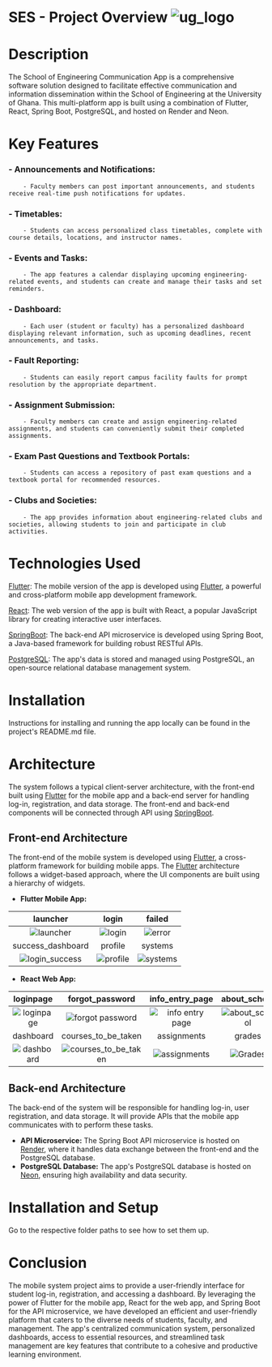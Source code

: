 # SES - Project Overview ![ug_logo](https://github.com/Serkhani/ses/assets/66341820/d1381c0c-11f2-462a-8bce-609c81cf6f29)

# Description
The School of Engineering Communication App is a comprehensive software solution designed to facilitate effective communication and information dissemination within the School of Engineering at the University of Ghana. This multi-platform app is built using a combination of Flutter, React, Spring Boot, PostgreSQL, and hosted on Render and Neon.

# Key Features
### - Announcements and Notifications: 
        - Faculty members can post important announcements, and students receive real-time push notifications for updates.
### - Timetables: 
        - Students can access personalized class timetables, complete with course details, locations, and instructor names.
### - Events and Tasks: 
        - The app features a calendar displaying upcoming engineering-related events, and students can create and manage their tasks and set reminders.
### - Dashboard: 
        - Each user (student or faculty) has a personalized dashboard displaying relevant information, such as upcoming deadlines, recent announcements, and tasks.
### - Fault Reporting: 
        - Students can easily report campus facility faults for prompt resolution by the appropriate department.
### - Assignment Submission: 
        - Faculty members can create and assign engineering-related assignments, and students can conveniently submit their completed assignments.
### - Exam Past Questions and Textbook Portals: 
        - Students can access a repository of past exam questions and a textbook portal for recommended resources.
### - Clubs and Societies: 
        - The app provides information about engineering-related clubs and societies, allowing students to join and participate in club activities.

# Technologies Used
[Flutter](https://flutter.dev): The mobile version of the app is developed using [Flutter](https://flutter.dev), a powerful and cross-platform mobile app development framework.

[React](https://react.dev/): The web version of the app is built with React, a popular JavaScript library for creating interactive user interfaces.

[SpringBoot](https://spring.io): The back-end API microservice is developed using Spring Boot, a Java-based framework for building robust RESTful APIs.

[PostgreSQL](https://www.postgresql.org/): The app's data is stored and managed using PostgreSQL, an open-source relational database management system.

# Installation
Instructions for installing and running the app locally can be found in the project's README.md file.

# Architecture
The system follows a typical client-server architecture, with the front-end built using [Flutter](https://flutter.dev) for the mobile app and a back-end server for handling log-in, registration, and data storage. The front-end and back-end components will be connected through API using [SpringBoot](https://spring.io).

## Front-end Architecture
The front-end of the mobile system is developed using [Flutter](https://flutter.dev), a cross-platform framework for building mobile apps. The [Flutter](https://flutter.dev) architecture follows a widget-based approach, where the UI components are built using a hierarchy of widgets.

- **Flutter Mobile App:** 
  
|launcher|login|failed|
|:---:|:---:|:---:|
|![launcher](https://github.com/Serkhani/ses/assets/66341820/e9216a80-82cf-4c4b-bffd-6c6c1e673426)| ![login](https://github.com/Serkhani/ses/assets/66341820/9fa51c3c-296c-4532-91c4-1c383bffa670)| ![error](https://github.com/Serkhani/ses/assets/66341820/67a0c71d-3a36-499b-84a9-d68791a56071)|
|success_dashboard|profile|systems|
|![login_success](https://github.com/Serkhani/ses/assets/66341820/f09a79e3-bbaf-4ae1-aa98-c0cacb8c1a39)| ![profile](https://github.com/Serkhani/ses/assets/66341820/70ba36d2-ac3c-4470-a48c-0fc30ccac302)| ![systems](https://github.com/Serkhani/ses/assets/66341820/f9f1dd4a-08e8-4542-866c-76913579fa7b)|

- **React Web App:**
  
|loginpage|forgot_password|info_entry_page|about_school|
|:---:|:---:|:---:|:---:|
|![loginpage](https://github.com/FaroukDev-tech/React_Student_Mgt_System/assets/66341820/722b610b-fc2b-4ddb-85ae-8e66a07d69bb)| ![forgot password](https://github.com/FaroukDev-tech/React_Student_Mgt_System/assets/66341820/5293fcbf-cb1b-47e6-8c74-5ea2bf7abfb7)| ![info entry page](https://github.com/FaroukDev-tech/React_Student_Mgt_System/assets/66341820/9951d075-313d-4252-ae76-56168539d89e)| ![about_school](https://github.com/FaroukDev-tech/React_Student_Mgt_System/assets/66341820/e4268b0c-a250-4fc1-b4a9-1159b1011fd2)|
|dashboard|courses_to_be_taken|assignments|grades|
|![dashboard](https://github.com/FaroukDev-tech/React_Student_Mgt_System/assets/66341820/d77a6049-f2c2-43a4-94bb-45b3d2ce1448)| ![courses_to_be_taken](https://github.com/FaroukDev-tech/React_Student_Mgt_System/assets/66341820/aa0fb3e4-9873-4d24-9a36-50bf56897c6f)|![assignments](https://github.com/FaroukDev-tech/React_Student_Mgt_System/assets/66341820/fd94b79b-46fc-43ad-bed2-000f5d6ab578)|![Grades](https://github.com/FaroukDev-tech/React_Student_Mgt_System/assets/66341820/69ab0165-3176-4344-a5c8-6085565092a7)|



## Back-end Architecture
The back-end of the system will be responsible for handling log-in, user registration, and data storage. It will provide APIs that the mobile app communicates with to perform these tasks.
- **API Microservice:** The Spring Boot API microservice is hosted on [Render](https://render.com/), where it handles data exchange between the front-end and the PostgreSQL database.
- **PostgreSQL Database:** The app's PostgreSQL database is hosted on [Neon](https://neon.tech), ensuring high availability and data security.

<!-- The back-end architecture includes the following components:

Authentication: Implement an authentication mechanism, such as JSON Web Tokens (JWT), to secure the log-in process and protect user data.

API Endpoints: Define API endpoints for log-in, user registration, and other necessary functionalities. These endpoints handle requests from the mobile app and interact with the database.

Database: Choose a suitable database system for storing student information. Popular options include MySQL, PostgreSQL, or Firebase Realtime Database. Design the database schema to store user credentials and any additional required information. -->

# Installation and Setup
 Go to the respective folder paths to see how to set them up.
# Conclusion
The mobile system project aims to provide a user-friendly interface for student log-in, registration, and accessing a dashboard. By leveraging the power of Flutter for the mobile app, React for the web app, and Spring Boot for the API microservice, we have developed an efficient and user-friendly platform that caters to the diverse needs of students, faculty, and management. The app's centralized communication system, personalized dashboards, access to essential resources, and streamlined task management are key features that contribute to a cohesive and productive learning environment.

<!-- flutter vid: https://github.com/Serkhani/ses/assets/66341820/ee140c87-cb0f-48a0-aaf1-446aed700f1f -->